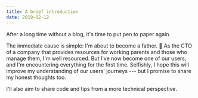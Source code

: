 ```yaml
---
title: A brief introduction
date: 2019-12-12
---
```


After a long time without a blog, it's time to put pen to paper again.

The immediate cause is simple: I'm about to become a father. 👶 As the CTO of a company that provides resources for working parents and those who manage them, I'm well resourced. But I've now become one of our users, and I'm encountering everything for the first time. Selfishly, I hope this will improve my understanding of our users' journeys --- but I promise to share my honest thoughts too.

I'll also aim to share code and tips from a more technical perspective.
